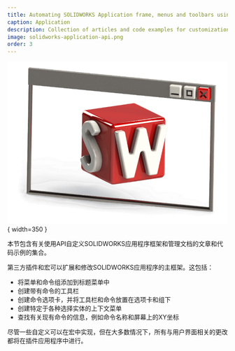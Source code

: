 ```yaml
---
title: Automating SOLIDWORKS Application frame, menus and toolbars using API
caption: Application
description: Collection of articles and code examples for customization of SOLIDWORKS application frame, menus and toolbars and managing documents.
image: solidworks-application-api.png
order: 3
---
```

![SOLIDWORKS应用程序API](solidworks-application-api.png){ width=350 }

本节包含有关使用API自定义SOLIDWORKS应用程序框架和管理文档的文章和代码示例的集合。

第三方插件和宏可以扩展和修改SOLIDWORKS应用程序的主框架。这包括：

* 将菜单和命令组添加到标题菜单中
* 创建带有命令的工具栏
* 创建命令选项卡，并将工具栏和命令放置在选项卡和组下
* 创建特定于各种选择实体的上下文菜单
* 查找有关现有命令的信息，例如命令名称和屏幕上的XY坐标

尽管一些自定义可以在宏中实现，但在大多数情况下，所有与用户界面相关的更改都将在插件应用程序中进行。